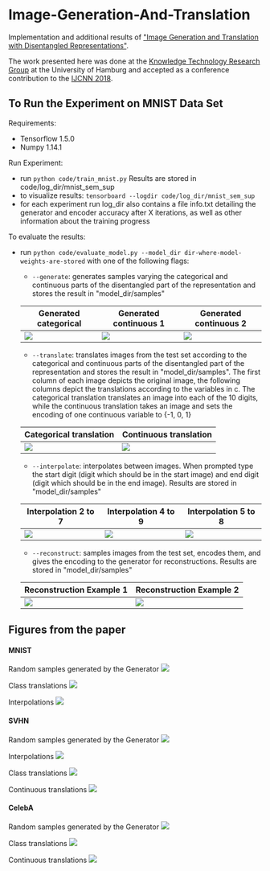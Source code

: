 # Image-Generation-And-Translation
Implementation and additional results of ["Image Generation and Translation with Disentangled Representations"](https://arxiv.org/abs/1803.10567).

The work presented here was done at the [Knowledge Technology Research Group](https://www.inf.uni-hamburg.de/en/inst/ab/wtm/ "Knowledge Technology Research Group") at the University of Hamburg and accepted as a conference contribution to the [IJCNN 2018](http://www.ecomp.poli.br/~wcci2018/).

## To Run the Experiment on MNIST Data Set
Requirements:
* Tensorflow 1.5.0
* Numpy 1.14.1

Run Experiment:
* run `python code/train_mnist.py`
Results are stored in code/log_dir/mnist_sem_sup
* to visualize results: `tensorboard --logdir code/log_dir/mnist_sem_sup`
* for each experiment run log_dir also contains a file info.txt detailing the generator and encoder accuracy after X iterations, as well as other information about the training progress

To evaluate the results:
* run `python code/evaluate_model.py --model_dir dir-where-model-weights-are-stored` with one of the following flags:
    * `--generate`: generates samples varying the categorical and continuous parts of the disentangled part of the representation and stores the result in "model_dir/samples"

    | Generated categorical | Generated continuous 1 | Generated continuous 2 |
    |---|---|---|
    | ![](./figures/mnist/generated_imgs_categorical.png) | ![](./figures/mnist/generated_imgs_cont_0.png) | ![](./figures/mnist/generated_imgs_cont_1.png) |
    * `--translate`: translates images from the test set according to the categorical and continuous parts of the disentangled part of the representation and stores the result in "model_dir/samples". The first column of each image depicts the original image, the following columns depict the translations according to the variables in c. The categorical translation translates an image into each of the 10 digits, while the continuous translation takes an image and sets the encoding of one continuous variable to {-1, 0, 1}

    | Categorical translation | Continuous translation |
    |---|---|
    | ![](./figures/mnist/categorical_translations.png) | ![](./figures/mnist/continuous_translations.png) |
    * `--interpolate`: interpolates between images. When prompted type the start digit (digit which should be in the start image) and end digit (digit which should be in the end image). Results are stored in "model_dir/samples"

    | Interpolation 2 to 7 | Interpolation 4 to 9 | Interpolation 5 to 8 |
    |---|---|---|
    | ![](./figures/mnist/mnist_class_interpolation_2_7.png) | ![](./figures/mnist/mnist_class_interpolation_4_9.png) | ![](./figures/mnist/mnist_class_interpolation_5_8.png) |
    * `--reconstruct`: samples images from the test set, encodes them, and gives the encoding to the generator for reconstructions. Results are stored in "model_dir/samples"

    | Reconstruction Example 1 | Reconstruction Example 2 |
    |---|---|
    | ![](./figures/mnist/reconstructions_1.png) | ![](./figures/mnist/reconstructions_2.png) |

## Figures from the paper

#### MNIST
Random samples generated by the Generator
![](./figures/paper/mnist/mnist_random_samples.png)

Class translations
![](./figures/paper/mnist/mnist_class_translations.png)

Interpolations
![](./figures/paper/mnist/mnist_interpolations.png)

#### SVHN
Random samples generated by the Generator
![](./figures/paper/svhn/svhn_random_samples.png)

Interpolations
![](./figures/paper/svhn/svhn_interpolations.png)

Class translations
![](./figures/paper/svhn/svhn_translations.png)

Continuous translations
![](./figures/paper/svhn/svhn_translations_continuous.png)


#### CelebA
Random samples generated by the Generator
![](./figures/paper/celeba/celeba_random_samples.png)

Class translations
![](./figures/paper/celeba/celeba_translations.png)

Continuous translations
![](./figures/paper/celeba/celeba_translations_cont.png)

